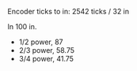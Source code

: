 Encoder ticks to in:
2542 ticks / 32 in

In 100 in.
- 1/2 power, 87
- 2/3 power, 58.75
- 3/4 power, 41.75
